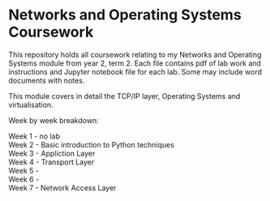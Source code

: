# Networks and Operating Systems Coursework

This repository holds all coursework relating to my Networks and Operating Systems module from year 2, term 2. Each file contains pdf of lab work and instructions and Jupyter notebook file for each lab. Some may include word documents with notes.

This module covers in detail the TCP/IP layer, Operating Systems and virtualisation.

Week by week breakdown:

Week 1 - no lab </br>
Week 2 - Basic introduction to Python techniques </br>
Week 3 - Appliction Layer </br>
Week 4 - Transport Layer </br>
Week 5 -         </br>
Week 6 -         </br>
Week 7 - Network Access Layer </br>
